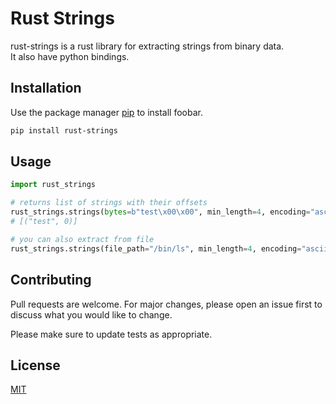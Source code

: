 # Rust Strings

rust-strings is a rust library for extracting strings from binary data. \
It also have python bindings.

## Installation

Use the package manager [pip](https://pip.pypa.io/en/stable/) to install foobar.

```bash
pip install rust-strings
```

## Usage

```python
import rust_strings

# returns list of strings with their offsets
rust_strings.strings(bytes=b"test\x00\x00", min_length=4, encoding="ascii")
# [("test", 0)]

# you can also extract from file
rust_strings.strings(file_path="/bin/ls", min_length=4, encoding="ascii")
```

## Contributing
Pull requests are welcome. For major changes, please open an issue first to discuss what you would like to change.

Please make sure to update tests as appropriate.

## License
[MIT](https://choosealicense.com/licenses/mit/)